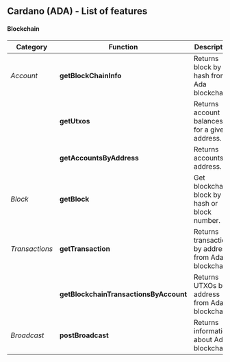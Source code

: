 ## Cardano (ADA) - List of features

#### Blockchain

| **Category**   | Function                               | Description                                          |
| -------------- | -------------------------------------- | ---------------------------------------------------- |
| _Account_      | **getBlockChainInfo**                  | Returns block by its hash from Ada blockchain.       |
|                | **getUtxos**                           | Returns account balances for a given address.        |
|                | **getAccountsByAddress**               | Returns accounts by address.                         |
| _Block_        | **getBlock**                           | Get blockchain block by hash or block number.        |
| _Transactions_ | **getTransaction**                     | Returns transactions by address from Ada blockchain. |
|                | **getBlockchainTransactionsByAccount** | Returns UTXOs by address from Ada blockchain.        |
| _Broadcast_    | **postBroadcast**                      | Returns information about Ada blockchain.            |
